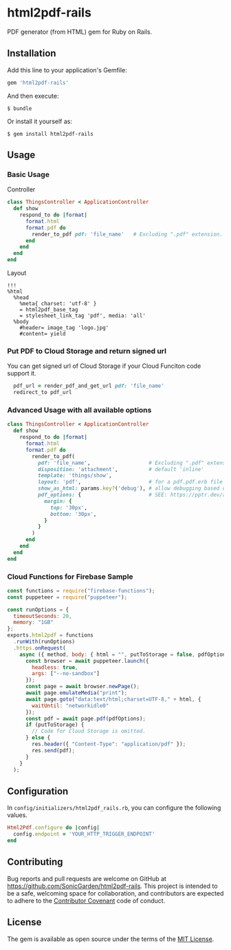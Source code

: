 # html2pdf-rails

PDF generator (from HTML) gem for Ruby on Rails.

## Installation

Add this line to your application's Gemfile:

```ruby
gem 'html2pdf-rails'
```

And then execute:

    $ bundle

Or install it yourself as:

    $ gem install html2pdf-rails

## Usage

### Basic Usage

Controller

```ruby
class ThingsController < ApplicationController
  def show
    respond_to do |format|
      format.html
      format.pdf do
        render_to_pdf pdf: 'file_name'   # Excluding ".pdf" extension.
      end
    end
  end
end
```

Layout

```haml
!!!
%html
  %head
    %meta{ charset: 'utf-8' }
    = html2pdf_base_tag
    = stylesheet_link_tag 'pdf', media: 'all'
  %body
    #header= image_tag 'logo.jpg'
    #content= yield
```

### Put PDF to Cloud Storage and return signed url
You can get signed url of Cloud Storage if your Cloud Funciton code support it.

```ruby
  pdf_url = render_pdf_and_get_url pdf: 'file_name'
  redirect_to pdf_url
```

### Advanced Usage with all available options

```ruby
class ThingsController < ApplicationController
  def show
    respond_to do |format|
      format.html
      format.pdf do
        render_to_pdf(
          pdf: 'file_name',                   # Excluding ".pdf" extension.
          disposition: 'attachment',          # default 'inline'
          template: 'things/show',
          layout: 'pdf',                      # for a pdf.pdf.erb file
          show_as_html: params.key?('debug'), # allow debugging based on url param
          pdf_options: {                      # SEE: https://pptr.dev/api/puppeteer.pdfoptions
            margin: {
              top: '30px',
              bottom: '30px',
            }
          }
        )
      end
    end
  end
end
```

### Cloud Functions for Firebase Sample

```javascript
const functions = require("firebase-functions");
const puppeteer = require("puppeteer");

const runOptions = {
  timeoutSeconds: 20,
  memory: "1GB"
};
exports.html2pdf = functions
  .runWith(runOptions)
  .https.onRequest(
    async ({ method, body: { html = "", putToStorage = false, pdfOptions = {} } }, res) => {
      const browser = await puppeteer.launch({
        headless: true,
        args: ["--no-sandbox"]
      });
      const page = await browser.newPage();
      await page.emulateMedia("print");
      await page.goto("data:text/html;charset=UTF-8," + html, {
        waitUntil: "networkidle0"
      });
      const pdf = await page.pdf(pdfOptions);
      if (putToStorage) {
        // Code for Cloud Storage is omitted.
      } else {
        res.header({ "Content-Type": "application/pdf" });
        res.send(pdf);
      }
    }
  );
```

## Configuration

In `config/initializers/html2pdf_rails.rb`, you can configure the following values.

```ruby
Html2Pdf.configure do |config|
  config.endpoint = 'YOUR_HTTP_TRIGGER_ENDPOINT'
end
```

## Contributing

Bug reports and pull requests are welcome on GitHub at https://github.com/SonicGarden/html2pdf-rails. This project is intended to be a safe, welcoming space for collaboration, and contributors are expected to adhere to the [Contributor Covenant](http://contributor-covenant.org) code of conduct.

## License

The gem is available as open source under the terms of the [MIT License](https://opensource.org/licenses/MIT).
